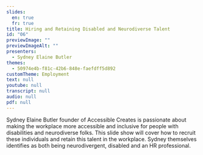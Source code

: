 ```yaml
---
slides:
  en: true
  fr: true
title: Hiring and Retaining Disabled and Neurodiverse Talent
id: "06"
previewImage: ""
previewImageAlt: ""
presenters:
  - Sydney Elaine Butler
themes:
  - 50974e4b-f81c-42b6-848e-faefdff5d892
customTheme: Employment
text: null
youtube: null
transcript: null
audio: null
pdf: null
---
```

Sydney Elaine Butler founder of Accessible Creates is passionate about making the workplace more accessible and inclusive for people with disabilities and neurodiverse folks. This slide show will cover how to recruit these individuals and retain this talent in the workplace. Sydney themselves identifies as both being neurodivergent, disabled and an HR professional.
